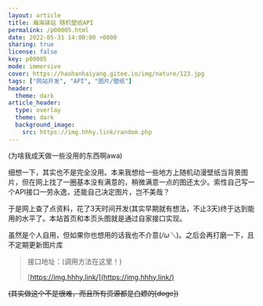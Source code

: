 ```yaml
---
layout: article
title: 瀚海驿站 随机壁纸API
permalink: /p00005.html
date: 2022-05-31 14:00:00 +0800
sharing: true
license: false
key: p00005
mode: immersive
cover: https://haohanhaiyang.gitee.io/img/nature/123.jpg
tags: ["网站开发", "API", "图片/壁纸"]
header:
  theme: dark
article_header:
  type: overlay
  theme: dark
  background_image:
    src: https://img.hhhy.link/random.php
---
```

<!--more-->(为啥我成天做一些没用的东西啊awa)

细想一下，其实也不是完全没用。本来我想给一些地方上随机动漫壁纸当背景图片，但在网上找了一圈基本没有满意的，稍微满意一点的图还太少。索性自己写一个API接口一劳永逸，还能自己决定图片，岂不美哉？

于是网上查了点资料，花了3天时间开发(其实早期就有想法，不止3天)终于达到能用的水平了。本站首页和本页头图就是通过自家接口实现。

虽然是个人自用，但如果你也想用的话我也不介意(*/ω＼*)。之后会再打磨一下，且不定期更新图片库

> 接口地址：(调用方法在这里！)
>
> [https://img.hhhy.link/](https://img.hhhy.link/)

<del>(其实做这个不是很难，而且所有资源都是白嫖的[doge])</del>

